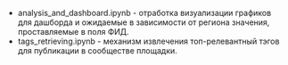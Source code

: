 - analysis_and_dashboard.ipynb - отработка визуализации графиков для дашборда и 
ожидаемые в зависимости от региона значения, проставляемые в поля ФИД.
- tags_retrieving.ipynb - механизм извлечения топ-релевантный тэгов для публикации в сообществе площадки.
